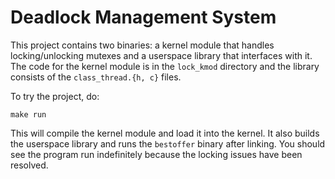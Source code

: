 
# Deadlock Management System

This project contains two binaries: a kernel module that handles locking/unlocking mutexes and a userspace library that interfaces with it.  The code for the kernel module is in the `lock_kmod` directory and the library consists of the `class_thread.{h, c}` files.

To try the project, do:

~~~
make run
~~~

This will compile the kernel module and load it into the kernel.  It also builds the userspace library and runs the `bestoffer` binary after linking.  You should see the program run indefinitely because the locking issues have been resolved.
